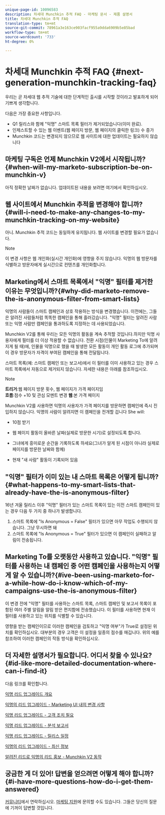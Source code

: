 ```yaml
---
unique-page-id: 10096583
description: 차세대 Munchkin 추적 FAQ - 마케팅 문서 - 제품 설명서
title: 차세대 Munchkin 추적 FAQ
translation-type: tm+mt
source-git-commit: 78961a3e163ce903facf955a9dda6909b5e85bad
workflow-type: tm+mt
source-wordcount: '733'
ht-degree: 0%

---
```



# 차세대 Munchkin 추적 FAQ {#next-generation-munchkin-tracking-faq}

우리는 곧 차세대 웹 추적 기술에 대한 단계적인 출시를 시작할 것이라고 발표하게 되어 기쁘게 생각합니다.

다음은 가장 중요한 사항입니다.

* Q1 릴리스와 함께 &quot;익명&quot; 스마트 목록 필터가 제거되었습니다(이미 완료).
* 인제스트할 수 있는 웹 이벤트(웹 페이지 방문, 웹 페이지의 클릭한 링크) 수 증가
* Munchkin 코드는 변경되지 않으므로 웹 사이트에 대한 업데이트는 필요하지 않습니다

## 마케팅 구독은 언제 Munchkin V2에서 시작됩니까?{#when-will-my-marketo-subscription-be-on-munchkin-v}

아직 정확한 날짜가 없습니다. 업데이트된 내용을 보려면 여기에서 확인하십시오.

## 웹 사이트에서 Munchkin 추적을 변경해야 합니까?{#will-i-need-to-make-any-changes-to-my-munchkin-tracking-on-my-website}

아니. Munchkin 추적 코드는 동일하게 유지됩니다. 웹 사이트를 변경할 필요가 없습니다.

>[!NOTE]
>
>이 변경 사항은 웹 개인화(실시간 개인화)에 영향을 주지 않습니다. 익명의 웹 방문자를 식별하고 방문자에게 실시간으로 컨텐츠를 개인화합니다.

## Marketing에서 스마트 목록에서 &quot;익명&quot; 필터를 제거한 이유는 무엇입니까?{#why-did-marketo-remove-the-is-anonymous-filter-from-smart-lists}

익명의 사람들이 스마트 캠페인과 상호 작용하는 방식을 변경했습니다. 이전에는, 그들은 알려진 사람들처럼 똑똑한 캠페인을 통해 흘러갔습니다. &quot;익명&quot; 필터는 알려진 사람 또는 익명 사람만 캠페인을 통과하도록 지정하는 데 사용되었습니다.

Munchkin V2를 통해 우리는 모든 익명의 활동을 계속 추적할 것입니다.하지만 익명 사용자에게 필터를 더 이상 적용할 수 없습니다. 전환 시점(인물이 Marketing To에 알려지게 될 때)에, 인물을 익명으로 했을 때 발생한 모든 활동이 개인 활동 로그에 추가되며 이 경우 방문자가 자격이 부여된 캠페인을 통해 전달됩니다.

스마트 목록(예: 스마트 캠페인 또는 보고서)에서 이 필터를 이미 사용하고 있는 경우 스마트 목록에서 자동으로 제거되지 않습니다. 자세한 내용은 아래를 참조하십시오.

>[!NOTE]
>
>**트리거**:웹 페이지 방문 횟수, 웹 페이지가 가격 페이지임\
>**흐름**:점수 +10 및 관심 모멘트 변경
>**웹**:본 가격 페이지
>
>Munchkin V2를 사용하면 익명의 사용자가 가격 페이지를 방문하면 캠페인에 즉시 진입하지 않습니다. 익명의 사람이 알려지면 이 캠페인을 전개할 겁니다 She will:
>
>* 10점 받기
   >
   >
* 웹 페이지 활동이 올바른 날짜(실제로 방문한 시기)로 설정되도록 합니다.
   >
   >
* 그녀에게 흥미로운 순간을 기록하도록 하세요(그녀가 알게 된 시점이 아니라 실제로 페이지를 방문한 날짜와 함께)
   >
   >
* 현재 &quot;새 사람&quot; 활동이 기록되어 있음


## &quot;익명&quot; 필터가 이미 있는 내 스마트 목록은 어떻게 됩니까?{#what-happens-to-my-smart-lists-that-already-have-the-is-anonymous-filter}

16년 겨울 릴리스 이후 &quot;익명&quot; 필터가 있는 스마트 목록이 있는 이전 스마트 캠페인이 있는 경우 다음 두 가지 중 하나가 발생합니다.

1. 스마트 목록에 &quot;Is Anonymous = False&quot; 필터가 있으면 아무 작업도 수행되지 않습니다. 그냥 무시하면 돼
1. 스마트 목록에 &quot;Is Anonymous = True&quot; 필터가 있으면 이 캠페인이 실패하고 알림이 전송됩니다.

## Marketing To를 오랫동안 사용하고 있습니다. &quot;익명&quot; 필터를 사용하는 내 캠페인 중 어떤 캠페인을 사용하는지 어떻게 알 수 있습니까?{#ive-been-using-marketo-for-a-while-how-do-i-know-which-of-my-campaigns-use-the-is-anonymous-filter}

이 변경 전에 &quot;익명&quot; 필터를 사용하는 스마트 목록, 스마트 캠페인 및 보고서 목록이 포함된 여러 주별 알림을 알림 받은 편지함에 전송했습니다. 이 필터를 사용하면 현재 이 필터를 사용하고 있는 위치를 식별할 수 있습니다.

영향을 받는 캠페인이므로 이러한 캠페인을 검토하고 &quot;익명 여부&quot;가 True로 설정된 위치를 확인하십시오. 대부분의 경우 고객은 이 설정을 일종의 점수를 매깁니다. 위의 예를 참조하여 이러한 캠페인의 작동 방식을 확인하십시오.

## 더 자세한 설명서가 필요합니다. 어디서 찾을 수 있나요?{#id-like-more-detailed-documentation-where-can-i-find-it}

다음 링크를 확인합니다.

[익명 리드 업그레이드 개요](https://nation.marketo.com/docs/DOC-2937)

[익명의 리드 업그레이드 - Marketing UI 내의 변경 사항](https://nation.marketo.com/docs/DOC-2938)

[익명 리드 업그레이드 - 고객 조치 필요](https://nation.marketo.com/docs/DOC-2939)

[익명 리드 업그레이드 - 분석 보고서](https://nation.marketo.com/docs/DOC-2940)

[익명 리드 업그레이드 - 릴리스 일정](https://nation.marketo.com/docs/DOC-2961)

[익명의 리드 업그레이드 - 최신 정보](https://nation.marketo.com/docs/DOC-2962)

[알려진 리드로 익명의 리드 홍보 - Munchkin V2 동작](https://nation.marketo.com/docs/DOC-2963)

## 궁금한 게 더 있어! 답변을 얻으려면 어떻게 해야 합니까?{#i-have-more-questions-how-do-i-get-them-answered}

[커뮤니티](https://nation.marketo.com/welcome)에서 연락하십시오. [마케팅 지원](https://nation.marketo.com/t5/Support/ct-p/Support)에 문의할 수도 있습니다. 그들은 당신의 질문에 기꺼이 답변할 것입니다.

